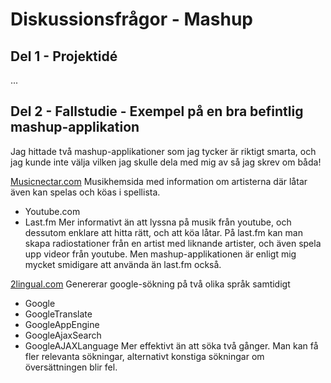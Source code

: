 # Diskussionsfrågor - Mashup

## Del 1 - Projektidé

...

## Del 2 - Fallstudie - Exempel på en bra befintlig mashup-applikation
Jag hittade två mashup-applikationer som jag tycker är riktigt smarta, och jag kunde inte välja vilken jag skulle dela med mig av så jag skrev om båda!

[Musicnectar.com](http://www.musicnectar.com/)
Musikhemsida med information om artisterna där låtar även kan spelas och köas i spellista.
- Youtube.com
- Last.fm
Mer informativt än att lyssna på musik från youtube, och dessutom enklare att hitta rätt, och att köa låtar. På last.fm kan man skapa radiostationer från en artist med liknande artister, och även spela upp videor från youtube. Men mashup-applikationen är enligt mig mycket smidigare att använda än last.fm också.

[2lingual.com](http://www.2lingual.com/)
Genererar google-sökning på två olika språk samtidigt
- Google
- GoogleTranslate
- GoogleAppEngine
- GoogleAjaxSearch
- GoogleAJAXLanguage
Mer effektivt än att söka två gånger. Man kan få fler relevanta sökningar, alternativt konstiga sökningar om översättningen blir fel.